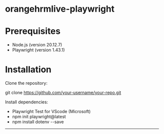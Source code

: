 # orangehrmlive-playwright
# Prerequisites

- Node.js (version 20.12.7)
- Playwright (version 1.43.1)

# Installation
Clone the repository:

git clone https://github.com/your-username/your-repo.git

Install dependencies:

- Playwright Test for VScode (Microsoft)
- npm init playwright@latest
- npm install dotenv --save

-------------------------------------------------
